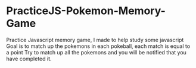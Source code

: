 # PracticeJS-Pokemon-Memory-Game
Practice Javascript memory game, I made to help study some javascript
Goal is to match up the pokemons in each pokeball, each match is equal to a point
Try to match up all the pokemons and you will be notified that you have completed it.

